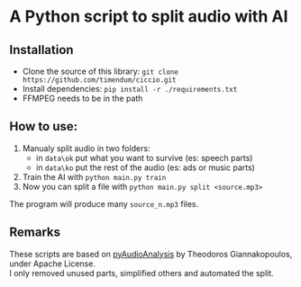 
# A Python script to split audio with AI

## Installation

* Clone the source of this library: `git clone https://github.com/timendum/ciccio.git`
* Install dependencies: `pip install -r ./requirements.txt`
* FFMPEG needs to be in the path

## How to use:

1. Manualy split audio in two folders:
   * in `data\ok` put what you want to survive (es: speech parts)
   * in `data\ko` put the rest of the audio (es: ads or music parts)
1. Train the AI with `python main.py train`
1. Now you can split a file with `python main.py split <source.mp3>`

The program will produce many `source_n.mp3` files.

## Remarks

These scripts are based on
[pyAudioAnalysis](https://github.com/tyiannak/pyAudioAnalysis/)
by Theodoros Giannakopoulos, under Apache License.  
I only removed unused parts, simplified others and automated the split.


